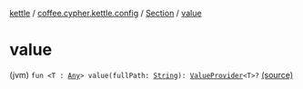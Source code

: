 [kettle](../../index.md) / [coffee.cypher.kettle.config](../index.md) / [Section](index.md) / [value](./value.md)

# value

(jvm) `fun <T : `[`Any`](https://kotlinlang.org/api/latest/jvm/stdlib/kotlin/-any/index.html)`> value(fullPath: `[`String`](https://kotlinlang.org/api/latest/jvm/stdlib/kotlin/-string/index.html)`): `[`ValueProvider`](../../coffee.cypher.kettle.config.value/-value-provider/index.md)`<T>?` [(source)](https://github.com/Cypher121/kettle/blob/master/src/main/kotlin/coffee/cypher/kettle/config/Section.kt#L11)